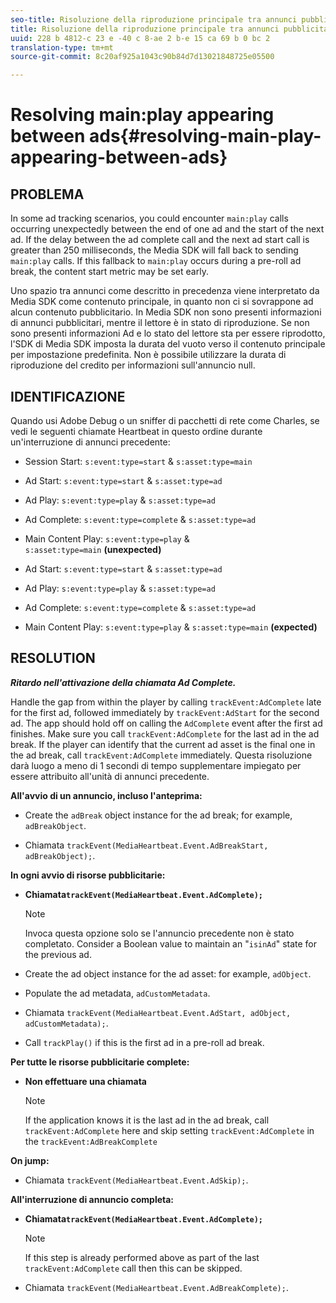 ```yaml
---
seo-title: Risoluzione della riproduzione principale tra annunci pubblicitari
title: Risoluzione della riproduzione principale tra annunci pubblicitari
uuid: 228 b 4812-c 23 e -40 c 8-ae 2 b-e 15 ca 69 b 0 bc 2
translation-type: tm+mt
source-git-commit: 8c20af925a1043c90b84d7d13021848725e05500

---
```



# Resolving main:play appearing between ads{#resolving-main-play-appearing-between-ads}

## PROBLEMA

In some ad tracking scenarios, you could encounter `main:play` calls occurring unexpectedly between the end of one ad and the start of the next ad. If the delay between the ad complete call and the next ad start call is greater than 250 milliseconds, the Media SDK will fall back to sending `main:play` calls. If this fallback to `main:play` occurs during a pre-roll ad break, the content start metric may be set early.

Uno spazio tra annunci come descritto in precedenza viene interpretato da Media SDK come contenuto principale, in quanto non ci si sovrappone ad alcun contenuto pubblicitario. In Media SDK non sono presenti informazioni di annunci pubblicitari, mentre il lettore è in stato di riproduzione. Se non sono presenti informazioni Ad e lo stato del lettore sta per essere riprodotto, l'SDK di Media SDK imposta la durata del vuoto verso il contenuto principale per impostazione predefinita. Non è possibile utilizzare la durata di riproduzione del credito per informazioni sull'annuncio null.

## IDENTIFICAZIONE

Quando usi Adobe Debug o un sniffer di pacchetti di rete come Charles, se vedi le seguenti chiamate Heartbeat in questo ordine durante un'interruzione di annunci precedente:

* Session Start: `s:event:type=start` &amp; `s:asset:type=main`
* Ad Start: `s:event:type=start` &amp; `s:asset:type=ad`
* Ad Play: `s:event:type=play` &amp; `s:asset:type=ad`
* Ad Complete: `s:event:type=complete` &amp; `s:asset:type=ad`
* Main Content Play: `s:event:type=play` &amp; `s:asset:type=main` **(unexpected)**

* Ad Start: `s:event:type=start` &amp; `s:asset:type=ad`
* Ad Play: `s:event:type=play` &amp; `s:asset:type=ad`
* Ad Complete: `s:event:type=complete` &amp; `s:asset:type=ad`
* Main Content Play: `s:event:type=play` &amp; `s:asset:type=main` **(expected)**

## RESOLUTION

***Ritardo nell'attivazione della chiamata Ad Complete.***

Handle the gap from within the player by calling `trackEvent:AdComplete` late for the first ad, followed immediately by `trackEvent:AdStart` for the second ad. The app should hold off on calling the `AdComplete` event after the first ad finishes. Make sure you call `trackEvent:AdComplete` for the last ad in the ad break. If the player can identify that the current ad asset is the final one in the ad break, call `trackEvent:AdComplete` immediately. Questa risoluzione darà luogo a meno di 1 secondi di tempo supplementare impiegato per essere attribuito all'unità di annunci precedente.

**All'avvio di un annuncio, incluso l'anteprima:**

* Create the `adBreak` object instance for the ad break; for example, `adBreakObject`.

* Chiamata `trackEvent(MediaHeartbeat.Event.AdBreakStart, adBreakObject);`.

**In ogni avvio di risorse pubblicitarie:**

* **Chiamata`trackEvent(MediaHeartbeat.Event.AdComplete);`**

   >[!NOTE]
   >
   >Invoca questa opzione solo se l'annuncio precedente non è stato completato. Consider a Boolean value to maintain an "`isinAd`" state for the previous ad.

* Create the ad object instance for the ad asset: for example, `adObject`.
* Populate the ad metadata, `adCustomMetadata`.
* Chiamata `trackEvent(MediaHeartbeat.Event.AdStart, adObject, adCustomMetadata);`.
* Call `trackPlay()` if this is the first ad in a pre-roll ad break.

**Per tutte le risorse pubblicitarie complete:**

* **Non effettuare una chiamata**

   >[!NOTE]
   >
   >If the application knows it is the last ad in the ad break, call `trackEvent:AdComplete` here and skip setting `trackEvent:AdComplete` in the `trackEvent:AdBreakComplete`

**On jump:**

* Chiamata `trackEvent(MediaHeartbeat.Event.AdSkip);`.

**All'interruzione di annuncio completa:**

* **Chiamata`trackEvent(MediaHeartbeat.Event.AdComplete);`**

   >[!NOTE]
   >
   >If this step is already performed above as part of the last `trackEvent:AdComplete` call then this can be skipped.

* Chiamata `trackEvent(MediaHeartbeat.Event.AdBreakComplete);`.

